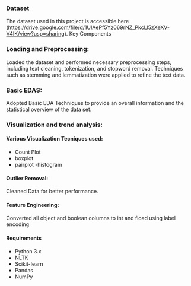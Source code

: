 ### Dataset
The dataset used in this project is accessible here (https://drive.google.com/file/d/1UIAePf5Yz069rNZ_PkcLl5zXeXV-V4IK/view?usp=sharing).
Key Components
### Loading and Preprocessing:

Loaded the dataset and performed necessary preprocessing steps, including text cleaning, tokenization, and stopword removal.
Techniques such as stemming and lemmatization were applied to refine the text data.
### Basic EDAS:

Adopted Basic EDA Techniques to provide an overall information and the statistical overview of the data set.
### Visualization and trend analysis:

#### Various Visualization Tecniques used:
* Count Plot
* boxplot
* pairplot -histogram
#### Outlier Removal:

Cleaned Data for better performance.
#### Feature Engineering:

Converted all object and boolean columns to int and fload using label encoding
#### Requirements
* Python 3.x
* NLTK
* Scikit-learn
* Pandas
* NumPy
